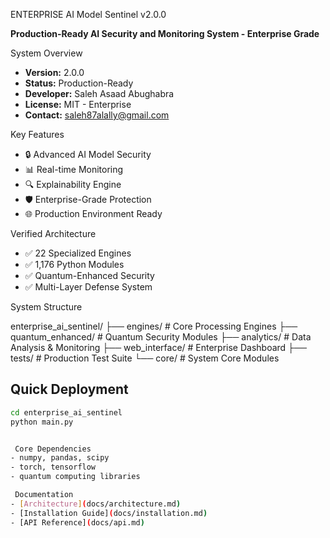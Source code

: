  ENTERPRISE AI Model Sentinel v2.0.0

**Production-Ready AI Security and Monitoring System - Enterprise Grade**

 System Overview
- **Version:** 2.0.0
- **Status:** Production-Ready
- **Developer:** Saleh Asaad Abughabra
- **License:** MIT - Enterprise
- **Contact:** saleh87alally@gmail.com

 Key Features
- 🔒 Advanced AI Model Security
- 📊 Real-time Monitoring
- 🔍 Explainability Engine
- 🛡️ Enterprise-Grade Protection
- 🌐 Production Environment Ready

 Verified Architecture
- ✅ 22 Specialized Engines
- ✅ 1,176 Python Modules
- ✅ Quantum-Enhanced Security
- ✅ Multi-Layer Defense System

 System Structure

enterprise_ai_sentinel/
├── engines/           # Core Processing Engines
├── quantum_enhanced/  # Quantum Security Modules
├── analytics/         # Data Analysis & Monitoring
├── web_interface/     # Enterprise Dashboard
├── tests/            # Production Test Suite
└── core/             # System Core Modules

## Quick Deployment
```bash
cd enterprise_ai_sentinel
python main.py


 Core Dependencies
- numpy, pandas, scipy
- torch, tensorflow
- quantum computing libraries

 Documentation
- [Architecture](docs/architecture.md)
- [Installation Guide](docs/installation.md)
- [API Reference](docs/api.md)


